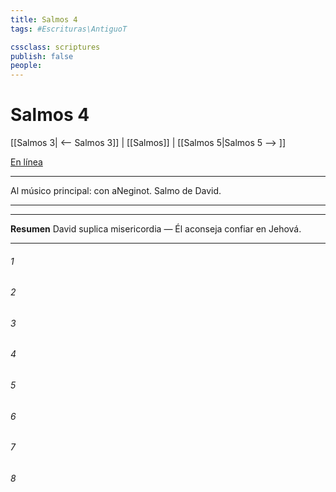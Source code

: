 ```yaml
---
title: Salmos 4
tags: #Escrituras\AntiguoT

cssclass: scriptures
publish: false
people:
---
```


# Salmos 4
[[Salmos 3| <-- Salmos 3]] | [[Salmos]] | [[Salmos 5|Salmos 5 --> ]]

[En línea](https://churchofjesuschrist.org/study/scriptures/ot/ps/4?lang=spa)

---
Al músico principal: con aNeginot. Salmo de David.

---

---
__Resumen__
David suplica misericordia — Él aconseja confiar en Jehová.

---
###### 1 


###### 2 


###### 3 


###### 4 


###### 5 


###### 6 


###### 7 


###### 8 


